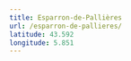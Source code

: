 ```yaml
---
title: Esparron-de-Pallières
url: /esparron-de-pallieres/
latitude: 43.592
longitude: 5.851
---
```

